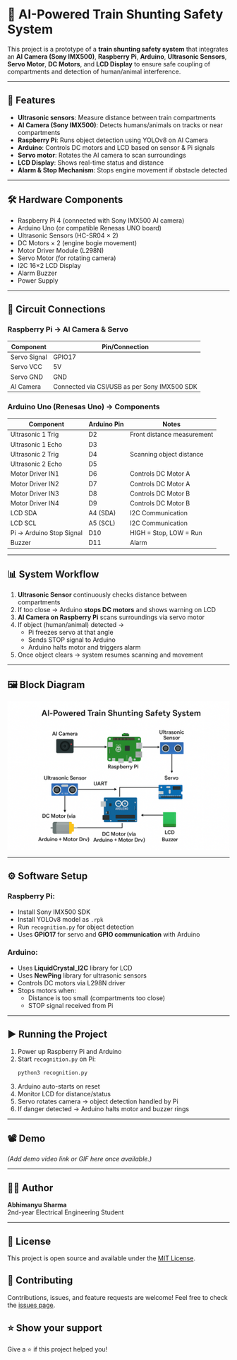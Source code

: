 # 🚆 AI-Powered Train Shunting Safety System

This project is a prototype of a **train shunting safety system** that integrates an **AI Camera (Sony IMX500)**, **Raspberry Pi**, **Arduino**, **Ultrasonic Sensors**, **Servo Motor**, **DC Motors**, and **LCD Display** to ensure safe coupling of compartments and detection of human/animal interference.

---

## 📌 Features

- **Ultrasonic sensors**: Measure distance between train compartments
- **AI Camera (Sony IMX500)**: Detects humans/animals on tracks or near compartments
- **Raspberry Pi**: Runs object detection using YOLOv8 on AI Camera
- **Arduino**: Controls DC motors and LCD based on sensor & Pi signals
- **Servo motor**: Rotates the AI camera to scan surroundings
- **LCD Display**: Shows real-time status and distance
- **Alarm & Stop Mechanism**: Stops engine movement if obstacle detected

---

## 🛠️ Hardware Components

- Raspberry Pi 4 (connected with Sony IMX500 AI camera)
- Arduino Uno (or compatible Renesas UNO board)
- Ultrasonic Sensors (HC-SR04 × 2)
- DC Motors × 2 (engine bogie movement)
- Motor Driver Module (L298N)
- Servo Motor (for rotating camera)
- I2C 16×2 LCD Display
- Alarm Buzzer
- Power Supply

---

## 🔌 Circuit Connections

### **Raspberry Pi → AI Camera & Servo**

| Component      | Pin/Connection |
|----------------|----------------|
| Servo Signal   | GPIO17         |
| Servo VCC      | 5V             |
| Servo GND      | GND            |
| AI Camera      | Connected via CSI/USB as per Sony IMX500 SDK |

### **Arduino Uno (Renesas Uno) → Components**

| Component        | Arduino Pin | Notes |
|------------------|-------------|-------|
| Ultrasonic 1 Trig | D2          | Front distance measurement |
| Ultrasonic 1 Echo | D3          |   |
| Ultrasonic 2 Trig | D4          | Scanning object distance |
| Ultrasonic 2 Echo | D5          |   |
| Motor Driver IN1  | D6          | Controls DC Motor A |
| Motor Driver IN2  | D7          | Controls DC Motor A |
| Motor Driver IN3  | D8          | Controls DC Motor B |
| Motor Driver IN4  | D9          | Controls DC Motor B |
| LCD SDA           | A4 (SDA)    | I2C Communication |
| LCD SCL           | A5 (SCL)    | I2C Communication |
| Pi → Arduino Stop Signal | D10 | HIGH = Stop, LOW = Run |
| Buzzer            | D11         | Alarm |

---

## 📊 System Workflow

1. **Ultrasonic Sensor** continuously checks distance between compartments
2. If too close → Arduino **stops DC motors** and shows warning on LCD
3. **AI Camera on Raspberry Pi** scans surroundings via servo motor
4. If object (human/animal) detected →  
   - Pi freezes servo at that angle  
   - Sends STOP signal to Arduino  
   - Arduino halts motor and triggers alarm  
5. Once object clears → system resumes scanning and movement

---

## 🖼️ Block Diagram

![Block Diagram](images/dp.png)

---

## ⚙️ Software Setup

### Raspberry Pi:
- Install Sony IMX500 SDK
- Install YOLOv8 model as `.rpk`
- Run `recognition.py` for object detection
- Uses **GPIO17** for servo and **GPIO communication** with Arduino

### Arduino:
- Uses **LiquidCrystal_I2C** library for LCD
- Uses **NewPing** library for ultrasonic sensors
- Controls DC motors via L298N driver
- Stops motors when:
  - Distance is too small (compartments too close)
  - STOP signal received from Pi

---

## ▶️ Running the Project

1. Power up Raspberry Pi and Arduino
2. Start `recognition.py` on Pi:
   ```bash
   python3 recognition.py
   ```
3. Arduino auto-starts on reset
4. Monitor LCD for distance/status
5. Servo rotates camera → object detection handled by Pi
6. If danger detected → Arduino halts motor and buzzer rings

---

## 📽️ Demo

*(Add demo video link or GIF here once available.)*

---

## 👨‍💻 Author

**Abhimanyu Sharma**  
2nd-year Electrical Engineering Student

---

## 📝 License

This project is open source and available under the [MIT License](LICENSE).

## 🤝 Contributing

Contributions, issues, and feature requests are welcome! Feel free to check the [issues page](../../issues).

## ⭐ Show your support

Give a ⭐️ if this project helped you!
